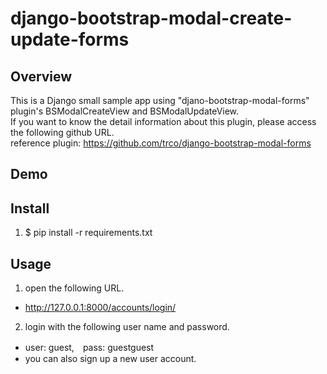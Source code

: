 # django-bootstrap-modal-create-update-forms

## Overview
This is a Django small sample app using "djano-bootstrap-modal-forms" plugin's BSModalCreateView and BSModalUpdateView.  
If you want to know the detail information about this plugin, please access the following github URL.  
reference plugin: https://github.com/trco/django-bootstrap-modal-forms

## Demo

## Install
1. $ pip install -r requirements.txt

## Usage
1. open the following URL.
- http://127.0.0.1:8000/accounts/login/
2. login with the following user name and password.
- user: guest,　pass: guestguest
- you can also sign up a new user account.
